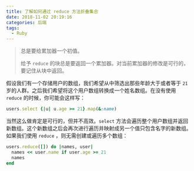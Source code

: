 ```yaml
---
title: 了解如何通过 reduce 方法折叠集合
date: 2018-11-02 20:19:16
categories: 后端
tags:
  - Ruby
---
```

> 总是要给累加器一个初值。
> 
> 给予 `reduce` 的块总是要返回一个累加器。对当前累加器的修改是可行的，要记住从块中返回。

假设我们有一个存储用户的数组，我们希望从中筛选出那些年龄大于或者等于 `21` 岁的人群。之后我们希望将这个用户数组转换成一个姓名数组。在没有使用 `reduce` 的时候，你可能会这样写：

```ruby
users.select {|u| u.age >= 21}.map(&:name)
```

当然这么做肯定是可行的，但并不高效。`select` 方法会遍历整个用户数组并返回新数组。这个新数组之后会再次进行遍历并映射成另一个值只包含名字的新数组。如果我们使用 `reduce` ，则无需创建或遍历多个数组：

```ruby
users.reduce([]) do |names, user|
  names << user.name if user.age >= 21
  names
end
```
